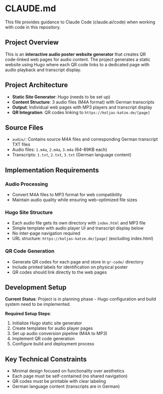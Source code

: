 # CLAUDE.md

This file provides guidance to Claude Code (claude.ai/code) when working with code in this repository.

## Project Overview

This is an **interactive audio poster website generator** that creates QR code-linked web pages for audio content. The project generates a static website using Hugo where each QR code links to a dedicated page with audio playback and transcript display.

## Project Architecture

- **Static Site Generator**: Hugo (needs to be set up)
- **Content Structure**: 3 audio files (M4A format) with German transcripts
- **Output**: Individual web pages with MP3 players and transcript display
- **QR Integration**: QR codes linking to `https://koljas-katze.de/[page]`

## Source Files

- `audio/`: Contains source M4A files and corresponding German transcript TXT files
- Audio files: `1.m4a`, `2.m4a`, `3.m4a` (64-89KB each)
- Transcripts: `1.txt`, `2.txt`, `3.txt` (German language content)

## Implementation Requirements

### Audio Processing
- Convert M4A files to MP3 format for web compatibility
- Maintain audio quality while ensuring web-optimized file sizes

### Hugo Site Structure
- Each audio file gets its own directory with `index.html` and MP3 file
- Simple template with audio player UI and transcript display below
- No inter-page navigation required
- URL structure: `https://koljas-katze.de/[page]` (excluding index.html)

### QR Code Generation
- Generate QR codes for each page and store in `qr-code/` directory
- Include printed labels for identification on physical poster
- QR codes should link directly to the web pages

## Development Setup

**Current Status**: Project is in planning phase - Hugo configuration and build system need to be implemented.

**Required Setup Steps**:
1. Initialize Hugo static site generator
2. Create templates for audio player pages
3. Set up audio conversion pipeline (M4A to MP3)
4. Implement QR code generation
5. Configure build and deployment process

## Key Technical Constraints

- Minimal design focused on functionality over aesthetics
- Each page must be self-contained (no shared navigation)
- QR codes must be printable with clear labeling
- German language content (transcripts are in German)